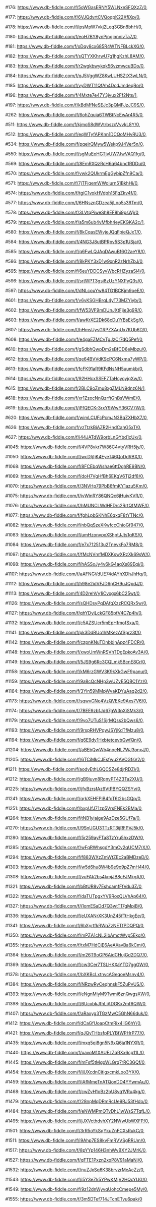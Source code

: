 #176: https://www.db-fiddle.com/f/5oWGasERNY5WLNxeSFQXzZ/0,

#177: https://www.db-fiddle.com/f/6VJQdvrtCVQoqpK22XfiXp/0,

#178: https://www.db-fiddle.com/f/ipsMpW7vkj2Leq3GBn8bhH/0,

#180: https://www.db-fiddle.com/f/eoH7BY8ynPjngjnnnivTa7/0,

#181: https://www.db-fiddle.com/f/oDqv8cx685R4WTNFBLckXG/0,

#182: https://www.db-fiddle.com/f/sQTYXKhrwU7g1hgKzhL8AM/0,

#183: https://www.db-fiddle.com/f/r2wgkbwykqk56vzmwcuBDo/0,

#184: https://www.db-fiddle.com/f/qJ5VggWZ8KwLUHSZtX3wLN/0,

#185: https://www.db-fiddle.com/f/vyDWT11QfAh4DcdJmdeqRo/0,

#196: https://www.db-fiddle.com/f/4Mxte7e47Y3jvux2Ff2Nts/1,

#197: https://www.db-fiddle.com/f/kBdMfNeSEJc3pQMFJzJC9S/0,

#262: https://www.db-fiddle.com/f/6ohZquia6TWBtNcEwAr4R5/0,

#511: https://www.db-fiddle.com/f/kjmoS8dWVtrbszcVvvkL8Y/0,

#512: https://www.db-fiddle.com/f/eqWTyfAPKnn1DCQoMHvRU3/0,

#534: https://www.db-fiddle.com/f/pqeirQMyw5Wekp9J4Ver5n/0,

#550: https://www.db-fiddle.com/f/sgMuEoHGTjvUW7JwVAQ1fg/0,

#569: https://www.db-fiddle.com/f/8EmRXQzRcH6q64bnc1RDDu/0,

#570: https://www.db-fiddle.com/f/vwk2QUkrmEgGybipZfn9Ca/0,

#571: https://www.db-fiddle.com/f/7jTFjqemWWoiurn51BkhHi/0,

#574: https://www.db-fiddle.com/f/tgiC1vokHVdph15FqZkv4f/0,

#577: https://www.db-fiddle.com/f/6HNsznGDzea5jLoo5s36Tm/0,

#578: https://www.db-fiddle.com/f/3LVtqPiweSh8EF8hi9psWj/0,

#579: https://www.db-fiddle.com/f/a5m6ub4vMfbh4eyEKGKA2c/1,

#580: https://www.db-fiddle.com/f/8kCqasEWvjeJQqFpieQJxT/0,

#584: https://www.db-fiddle.com/f/4NG3J8utBPRpv5S3p1USja/0,

#585: https://www.db-fiddle.com/f/q6FwLQJAqDAwuBf6G2aeY8/0,

#586: https://www.db-fiddle.com/f/8kPKY3xD1w9xnR2zNrhZbJ/0,

#595: https://www.db-fiddle.com/f/6euYDDCSyvWbcRHZyzaSi4/0,

#596: https://www.db-fiddle.com/f/srtWPT3gsi8zUzYNXPyQ3s/0,

#597: https://www.db-fiddle.com/f/dNLcouYw84TG1BCKjm9oeE/0,

#601: https://www.db-fiddle.com/f/v6yKSGHBrqL4yT73MZYiyb/0,

#602: https://www.db-fiddle.com/f/fW53VF9mDUnJXtFjie3g9R/0,

#603: https://www.db-fiddle.com/f/awKrXE2Dk68cDu1YBsEkSg/0,

#607: https://www.db-fiddle.com/f/hHmsUysGRPZXAqUx7KUb6D/0,

#608: https://www.db-fiddle.com/f/e4gaEZMCvTgJzCr7dQ5Pef/0,

#610: https://www.db-fiddle.com/f/gSdbhQwpDm2sBfCD6eMbzu/0,

#612: https://www.db-fiddle.com/f/qe64BVVdKScPC6Nxma7yWP/0,

#613: https://www.db-fiddle.com/f/fcFK91aR9KFdNsNH5uumkb/0,

#614: https://www.db-fiddle.com/f/92HHcxSSEF7TaHcyoyjgXw/0,

#615: https://www.db-fiddle.com/f/2BLC9oZmu8xgZMLN9dnz6N/1,

#618: https://www.db-fiddle.com/f/xr1ZzocNnQzrftGhBsVWmE/0,

#619: https://www.db-fiddle.com/f/jPfQECKr3rxY9WwY36CV7W/0,

#620: https://www.db-fiddle.com/f/wimLCUFcPcmJN3BqZXHbX7/0,

#626: https://www.db-fiddle.com/f/vzTtzkBiAZR2HndCahG5xT/0,

#627: https://www.db-fiddle.com/f/i44JATdW9orbLnGYbd1cUx/0,

#1045: https://www.db-fiddle.com/f/4VP8vkr7W86C4vtyVRH5jy/0,

#1050: https://www.db-fiddle.com/f/wcDtjtjK4EyeT46QoDdRBX/0,

#1068: https://www.db-fiddle.com/f/8FCEbqWshae6ttDghRE9BN/0,

#1069: https://www.db-fiddle.com/f/doH7VgHfBh6EKgV6Tj2df8/0,

#1070: https://www.db-fiddle.com/f/3NVHp79PbB6fmKY1azu5Km/0,

#1075: https://www.db-fiddle.com/f/ivWinRY86QNQc6jHuivKVR/0,

#1076: https://www.db-fiddle.com/f/hMUNCLWdHFDrc2RrtQfMWF/0,

#1077: https://www.db-fiddle.com/f/fghLpbSKNhE6qxqF8tYTNc/0,

#1082: https://www.db-fiddle.com/f/nbQqSzeXKwfccChioGf947/0,

#1083: https://www.db-fiddle.com/f/umHzonvpxXShptJJts1qKS/0,

#1084: https://www.db-fiddle.com/f/e7x712513u2TnevkFo7RM8/0,

#1097: https://www.db-fiddle.com/f/fMcNVmfMDXKswXRzXk69sW/0,

#1098: https://www.db-fiddle.com/f/hASSxJy4v6kG4aqXs89Eqj/0,

#1107: https://www.db-fiddle.com/f/aAFNGVdUE74dAYhXDhJhHq/0,

#1112: https://www.db-fiddle.com/f/h98e2idVFJD6pCH9uJQpdJ/0,

#1113: https://www.db-fiddle.com/f/4D2rehVy1iCvxgx6bC25wt/0,

#1126: https://www.db-fiddle.com/f/sQHDsyPqDAfqXzzRCQRx5w/0,

#1127: https://www.db-fiddle.com/f/qhYDyjLckGF85pfV4C7p4h/0,

#1132: https://www.db-fiddle.com/f/c5AZSUcr5mEpHfmofSxa/0,

#1141: https://www.db-fiddle.com/f/pk3DdBUo1hMKezAfSprz3f/0,

#1142: https://www.db-fiddle.com/f/czpnKNuTDnbbjnApz4FDCR/0,

#1148: https://www.db-fiddle.com/f/xwoUmWnRSVhTDgEpkoAv3A/0,

#1149: https://www.db-fiddle.com/f/5JS9g6Rc3CQLmk5BcnE8Cr/0,

#1158: https://www.db-fiddle.com/f/kM6rzGWV3K9kXkGwF9panu/0,

#1159: https://www.db-fiddle.com/f/9a8cQcNHp3wUZvE5QBC1Yz/0,

#1164: https://www.db-fiddle.com/f/3Yin59MMpWvaKDYuAaq2d2/0,

#1173: https://www.db-fiddle.com/f/sqwvGNe4VzQVEKe9Axs7V6/0,

#1174: https://www.db-fiddle.com/f/7BEE9zb1Jd67gW3pXiSMk3/0,

#1179: https://www.db-fiddle.com/f/9yo7UTuS1SjrMQss2bQws6/0,

#1193: https://www.db-fiddle.com/f/9rspRHVPqwJSYjKdTfMzu8/0,

#1194: https://www.db-fiddle.com/f/q6E9dy1HxbtetcevbGwfQn/0,

#1204: https://www.db-fiddle.com/f/aBEbQwWb4noeNL7WJ3onxJ/0,

#1205: https://www.db-fiddle.com/f/6TCiMkCJEsfwu2AVCGfsV2/0,

#1211: https://www.db-fiddle.com/f/aodvEthLGQCSZe8djrRDZi/0,

#1212: https://www.db-fiddle.com/f/gB9iuvn8RqnvPT4Z3Ta2XU/0,

#1225: https://www.db-fiddle.com/f/jfvBzrsfAz9VtPBYQQZSYv/0,

#1241: https://www.db-fiddle.com/f/qrkXEHFPiB4foT6t2bsGQp/0,

#1251: https://www.db-fiddle.com/f/bxpUfJ71zp5VrsFNEk2BMa/0,

#1264: https://www.db-fiddle.com/f/tNB1yiajge9AzDze5GUf7a/0,

#1270: https://www.db-fiddle.com/f/9SnUGU3TTzRT3ijRFPVJ5k/0,

#1280: https://www.db-fiddle.com/f/5r259ayFTa8TzYru5hxzDW/0,

#1285: https://www.db-fiddle.com/f/wFqRWhsgdY3mCv2qUCM7rX/0,

#1294: https://www.db-fiddle.com/f/f883WXzZmWtZEc2aBMDzeD/0,

#1303: https://www.db-fiddle.com/f/w5d6hu8W4b9e9o9pZ7mH44/0,

#1308: https://www.db-fiddle.com/f/vuFAk2bs4kmjJB8cFJMkgA/0,

#1321: https://www.db-fiddle.com/f/bBtUR8v7EshcamfFfVdu3Z/0,

#1322: https://www.db-fiddle.com/f/daTUTpgxYV9RoxQLVhAp64/0,

#1327: https://www.db-fiddle.com/f/i1omESaDd7Q3wtT17gMpiB/0,

#1336: https://www.db-fiddle.com/f/eUXANrXK3UnZ45fTtHkgEe/0,

#1341: https://www.db-fiddle.com/f/6bXyrtfkRWqZzNETfPDQPQ/0,

#1350: https://www.db-fiddle.com/f/mPZA1cNL2ibAmctWvp5Ekg/0,

#1355: https://www.db-fiddle.com/f/txM7HdCjE6AeAXavBa6kCm/0,

#1364: https://www.db-fiddle.com/f/m26T9oGP6AidCHujGd2DQ7/0,

#1369: https://www.db-fiddle.com/f/cw3Cer7TSLHKXaYTD7ggGW/0,

#1378: https://www.db-fiddle.com/f/bXKBcLxtnvcAGeqoeMsnv4/0,

#1384: https://www.db-fiddle.com/f/NRzwRyCeqhnskF5ZuPvUS/0,

#1393: https://www.db-fiddle.com/f/eNgnMiyM9Twmi6znQwgsXW/0,

#1398: https://www.db-fiddle.com/f/6UcxbkJfhLiADGKx2mf6QW/0,

#1407: https://www.db-fiddle.com/f/aRaxyg3TGzMwC5GhN66duk/0,

#1412: https://www.db-fiddle.com/f/dCaGfUoapCtmRix4iiG6hY/0,

#1421: https://www.db-fiddle.com/f/qJQyTHbsfpPLYBfWPHrP77/0,

#1435: https://www.db-fiddle.com/f/mxq5qi8gn5N9xQ6ja1NYXR/0,

#1440: https://www.db-fiddle.com/f/uavoM1XAUEzZqRXx6cg11L/0,

#1445: https://www.db-fiddle.com/f/mFsf5tMgoWLGrq7rRC3GQf/0,

#1454: https://www.db-fiddle.com/f/ijUXcdnCitigxcmkLoo3YX/0,

#1459: https://www.db-fiddle.com/f/jAfMmeTnATQonDD4YYwmAu/0,

#1468: https://www.db-fiddle.com/f/cwZvH1oBz2bU8vq1VRu4kg/0,

#1479: https://www.db-fiddle.com/f/28npMqDRmRcUe9RJ53fHdo/0,

#1484: https://www.db-fiddle.com/f/eNWMPmQTvDhL1wWsS7TqfL/0,

#1495: https://www.db-fiddle.com/f/jJXVcthdvhXY2NWwUbWXFP/0,

#1501: https://www.db-fiddle.com/f/3rR5oYkSqYkuZnFCXsRukC/0,

#1511: https://www.db-fiddle.com/f/i9Ahp7ES8kvFmRVVSgRRUm/0,

#1517: https://www.db-fiddle.com/f/8pYYp146H3nhWvBXY2JMrK/0,

#1527: https://www.db-fiddle.com/f/qFTE1Pxzn2xoP8V91aMaNj/0,

#1532: https://www.db-fiddle.com/f/nuZJxSq6K38brvzrMeAcZz/0,

#1543: https://www.db-fiddle.com/f/i5Y3eZk5YPwKMjV2HQcYUG/0,

#1549: https://www.db-fiddle.com/f/9z12dnWyvqUohcCmepe5My/0,

#1555: https://www.db-fiddle.com/f/3m5DTef714JTcnETvu6pak/0
